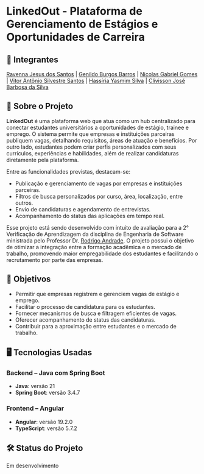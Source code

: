 # LinkedOut - Plataforma de Gerenciamento de Estágios e Oportunidades de Carreira

## 🦉 Integrantes  
[Ravenna Jesus dos Santos](https://github.com/Ravenna-Santos) | [Genildo Burgos Barros](https://github.com/genildoburgos) | [Nicolas Gabriel Gomes](https://github.com/NicolasGomes99) | [Vitor Antônio Silvestre Santos](https://github.com/Vitorass0) | [Hassíria Yasmim Silva](https://github.com/Hassiria) | [Clivisson José Barbosa da Silva](https://github.com/clivissonjose)

## 📝 Sobre o Projeto  
**LinkedOut** é uma plataforma web que atua como um hub centralizado para conectar estudantes universitários a oportunidades de estágio, trainee e emprego. O sistema permite que empresas e instituições parceiras publiquem vagas, detalhando requisitos, áreas de atuação e benefícios. Por outro lado, estudantes podem criar perfis personalizados com seus currículos, experiências e habilidades, além de realizar candidaturas diretamente pela plataforma.

Entre as funcionalidades previstas, destacam-se:
- Publicação e gerenciamento de vagas por empresas e instituições parceiras.
- Filtros de busca personalizados por curso, área, localização, entre outros.
- Envio de candidaturas e agendamento de entrevistas.
- Acompanhamento do status das aplicações em tempo real.

Esse projeto está sendo desenvolvido com intuito de avaliação para a 2° Verificação de Aprendizagem da disciplina de Engenharia de Software ministrada pelo Professor Dr. [Rodrigo Andrade](https://github.com/rcaa). O projeto possui o objetivo de otimizar a integração entre a formação acadêmica e o mercado de trabalho, promovendo maior empregabilidade dos estudantes e facilitando o recrutamento por parte das empresas.

## 📍 Objetivos  
- Permitir que empresas registrem e gerenciem vagas de estágio e emprego.  
- Facilitar o processo de candidatura para os estudantes.  
- Fornecer mecanismos de busca e filtragem eficientes de vagas.  
- Oferecer acompanhamento de status das candidaturas.  
- Contribuir para a aproximação entre estudantes e o mercado de trabalho.  

## 🖥️ Tecnologias Usadas  

### Backend – Java com Spring Boot  
- **Java**: versão 21  
- **Spring Boot**: versão 3.4.7  

### Frontend – Angular  
- **Angular**: versão 19.2.0  
- **TypeScript**: versão 5.7.2  

## 🛠️ Status do Projeto  
Em desenvolvimento 

